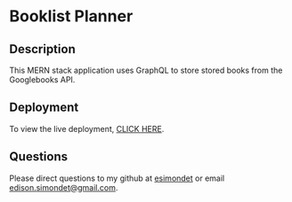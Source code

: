 # Booklist Planner

## Description

This MERN stack application uses GraphQL to store stored books from the Googlebooks API.

## Deployment

To view the live deployment, [CLICK HERE](https://booklist-planner.herokuapp.com/).

## Questions

Please direct questions to my github at [esimondet](https://github.com/esimondet)
or email [edison.simondet@gmail.com](edison.simondet@gmail.com).
